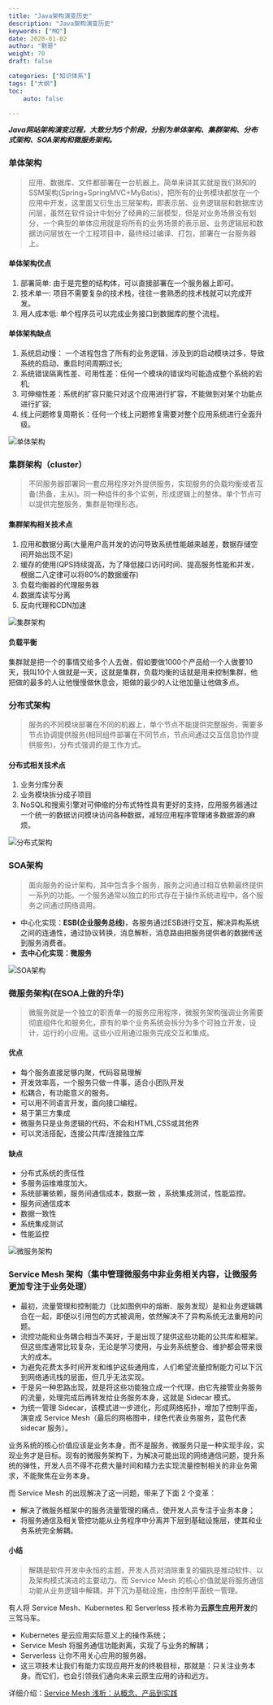 ```yaml
---  
title: "Java架构演变历史"
description: "Java架构演变历史"
keywords: ["MQ"]
date: 2020-01-02
author: "默哥"
weight: 70
draft: false

categories: ["知识体系"]
tags: ["大纲"]  
toc: 
    auto: false

---
```


***Java网站架构演变过程，大致分为5个阶段，分别为单体架构、集群架构、分布式架构、SOA架构和微服务架构。***

### 单体架构
> 应用、数据库、文件都部署在一台机器上。简单来讲其实就是我们熟知的SSM架构(Spring+SpringMVC+MyBatis)，把所有的业务模块都放在一个应用中开发，这里面又衍生出三层架构，即表示层、业务逻辑层和数据库访问层，虽然在软件设计中划分了经典的三层模型，但是对业务场景没有划分，一个典型的单体应用就是将所有的业务场景的表示层、业务逻辑层和数据访问层放在一个工程项目中，最终经过编译、打包，部署在一台服务器上。

#### 单体架构优点
1. 部署简单: 由于是完整的结构体，可以直接部署在一个服务器上即可。
2. 技术单一: 项目不需要复杂的技术栈，往往一套熟悉的技术栈就可以完成开发。
3. 用人成本低: 单个程序员可以完成业务接口到数据库的整个流程。

#### 单体架构缺点
1. 系统启动慢： 一个进程包含了所有的业务逻辑，涉及到的启动模块过多，导致系统的启动、重启时间周期过长;
2. 系统错误隔离性差、可用性差：任何一个模块的错误均可能造成整个系统的宕机;
3. 可伸缩性差：系统的扩容只能只对这个应用进行扩容，不能做到对某个功能点进行扩容;
4. 线上问题修复周期长：任何一个线上问题修复需要对整个应用系统进行全面升级。

![单体架构](/images/archHistory/single.jpg)

### 集群架构（cluster）
> 不同服务器部署同一套应用程序对外提供服务，实现服务的负载均衡或者互备(热备，主从)。同一种组件的多个实例，形成逻辑上的整体。单个节点可以提供完整服务，集群是物理形态。

#### 集群架构相关技术点
1. 应用和数据分离(大量用户高并发的访问导致系统性能越来越差，数据存储空间开始出现不足)
2. 缓存的使用(QPS持续提高，为了降低接口访问时间、提高服务性能和并发，根据二八定律可以将80%的数据缓存)
3. 负载均衡器的代理服务器
4. 数据库读写分离
5. 反向代理和CDN加速

![集群架构](/images/archHistory/cluster.jpg)

#### 负载平衡
集群就是把一个的事情交给多个人去做，假如要做1000个产品给一个人做要10天，我叫10个人做就是一天，这就是集群，负载均衡的话就是用来控制集群，他把做的最多的人让他慢慢做休息会，把做的最少的人让他加量让他做多点。

### 分布式架构
> 服务的不同模块部署在不同的机器上，单个节点不能提供完整服务，需要多节点协调提供服务(相同组件部署在不同节点，节点间通过交互信息协作提供服务)，分布式强调的是工作方式。

#### 分布式相关技术点
1. 业务分库分表
2. 业务模块拆分成子项目
3. NoSQL和搜索引擎对可伸缩的分布式特性具有更好的支持，应用服务器通过一个统一的数据访问模块访问各种数据，减轻应用程序管理诸多数据源的麻烦。

![分布式架构](/images/archHistory/distributed.jpg)

### SOA架构
> 面向服务的设计架构，其中包含多个服务，服务之间通过相互依赖最终提供一系列的功能。一个服务通常以独立的形式存在于操作系统进程中。各个服务之间通过网络调用。

* 中心化实现：**ESB(企业服务总线)**，各服务通过ESB进行交互，解决异构系统之间的连通性，通过协议转换，消息解析，消息路由把服务提供者的数据传送到服务消费者。
* **去中心化实现：微服务**

![SOA架构](/images/archHistory/soa.png)

### 微服务架构(在SOA上做的升华)
> 微服务就是一个独立的职责单一的服务应用程序，微服务架构强调业务需要彻底组件化和服务化，原有的单个业务系统会拆分为多个可独立开发，设计，运行的小应用。这些小应用通过服务完成交互和集成。

#### 优点
* 每个服务直接足够内聚，代码容易理解
* 开发效率高，一个服务只做一件事，适合小团队开发
* 松耦合，有功能意义的服务。
* 可以用不同语言开发，面向接口编程。
* 易于第三方集成
* 微服务只是业务逻辑的代码，不会和HTML,CSS或其他界
* 可以灵活搭配，连接公共库/连接独立库
#### 缺点
* 分布式系统的责任性
* 多服务运维难度加大。
* 系统部署依赖，服务间通信成本，数据一致 ，系统集成测试，性能监控。
* 服务间通信成本
* 数据一致性
* 系统集成测试
* 性能监控

![微服务架构](/images/archHistory/microservice.jpg)

### Service Mesh 架构（集中管理微服务中非业务相关内容，让微服务更加专注于业务处理）
* 最初，流量管理和控制能力（比如图例中的熔断、服务发现）是和业务逻辑耦合在一起，即便以引用包的方式被调用，依然解决不了异构系统无法重用的问题。
* 流控功能和业务耦合相当不美好，于是出现了提供这些功能的公共库和框架。但这些库通常比较复杂，无论是学习使用，与业务系统整合、维护都会带来很大的成本。
* 为避免花费太多时间开发和维护这些通用库，人们希望流量控制能力可以下沉到网络通讯栈的层面，但几乎无法实现。
* 于是另一种思路出现，就是将这些功能独立成一个代理，由它先接管业务服务的流量，处理完成后再转发给业务服务本身，这就是 Sidecar 模式。
* 为统一管理 Sidecar，该模式进一步进化，形成网络拓扑，增加了控制平面，演变成 Service Mesh（最后的网格图中，绿色代表业务服务，蓝色代表 sidecar 服务）。

业务系统的核心价值应该是业务本身，而不是服务，微服务只是一种实现手段，实现业务才是目标。现有的微服务架构下，为解决可能出现的网络通信问题，提升系统的弹性，开发人员不得不花费大量时间和精力去实现流量控制相关的非业务需求，不能聚焦在业务本身。

而 Service Mesh 的出现解决了这一问题，带来了下面 2 个变革：
* 解决了微服务框架中的服务流量管理的痛点，使开发人员专注于业务本身；
* 将服务通信及相关管控功能从业务程序中分离并下层到基础设施层，使其和业务系统完全解耦。

#### 小结
> 解耦是软件开发中永恒的主题，开发人员对消除重复的偏执是推动软件、以及架构模式演进的主要动力。而 Service Mesh 的核心价值就是将服务通信功能从业务逻辑中解耦，并下沉为基础设施，由控制平面统一管理。

有人将 Service Mesh、Kubernetes 和 Serverless 技术称为**云原生应用开发**的三驾马车。
* Kubernetes 是云应用实际意义上的操作系统；
* Service Mesh 将服务通信功能剥离，实现了与业务的解耦；
* Serverless 让你不用关心应用的服务器。
* 这三项技术让我们有能力实现应用开发的终极目标，那就是：只关注业务本身。而它们，也会引领我们通向未来云原生应用的诗和远方。

详细介绍：[Service Mesh 浅析：从概念、产品到实践](https://www.infoq.cn/article/xveohtcortxrspcf2ldd "Service Mesh 浅析：从概念、产品到实践")